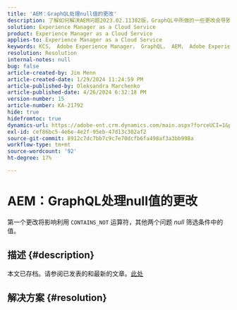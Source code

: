 ```yaml
---
title: 'AEM：GraphQL处理null值的更改'
description: 了解如何解决AEM问题2023.02.11382版，GraphQL中所做的一些更改会导致应用程序代码中出现意外行为。
solution: Experience Manager as a Cloud Service
product: Experience Manager as a Cloud Service
applies-to: Experience Manager as a Cloud Service
keywords: KCS， Adobe Experience Manager， GraphQL， AEM， Adobe Experience Manager，空值，云服务，版本2023.02.11382，故障排除
resolution: Resolution
internal-notes: null
bug: false
article-created-by: Jim Menn
article-created-date: 1/29/2024 11:24:59 PM
article-published-by: Oleksandra Marchenko
article-published-date: 4/26/2024 6:32:18 PM
version-number: 15
article-number: KA-21792
hide: true
hidefromtoc: true
dynamics-url: https://adobe-ent.crm.dynamics.com/main.aspx?forceUCI=1&pagetype=entityrecord&etn=knowledgearticle&id=2daa6f9d-fdbe-ee11-9079-6045bd006268
exl-id: cef86bc5-4e6e-4e2f-95eb-47d13c302af2
source-git-commit: 8912c7dc7bb7c9c7e70dcfb6fa498af3a3bb998a
workflow-type: tm+mt
source-wordcount: '92'
ht-degree: 17%

---
```


# AEM：GraphQL处理null值的更改


第一个更改将影响利用 `CONTAINS_NOT` 运算符，其他两个问题 *null* 筛选条件中的值。

## 描述 {#description}

本文已存档。请参阅已发表的和最新的文章。[此处](https://experienceleague.adobe.com/search.html#sort=relevancy)

## 解决方案 {#resolution}

